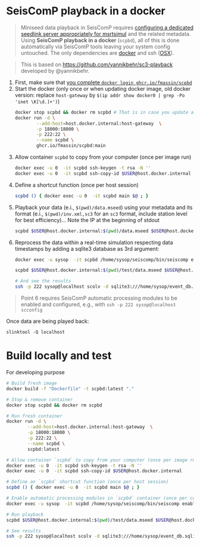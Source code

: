 # SeisComP playback in a docker

> Miniseed data playback in SeisComP requires [configuring a dedicated seedlink server appropriately for msrtsimul](https://www.seiscomp.de/doc/base/tutorials/waveformplayback.html) and the related metadata. Using **SeisComP playback in a docker** (`scpbd`), all of this is done automatically via SeisComP tools leaving your system config untouched. The only dependencies are [docker](https://docs.docker.com/engine/install/) and ssh ([OSX](https://support.apple.com/en-gb/guide/mac-help/mchlp1066/mac)).  

> This is based on https://github.com/yannikbehr/sc3-playback developed by @yannikbehr.

1. First, make sure that [you complete `docker login ghcr.io/fmassin/scpbd`](https://docs.github.com/en/packages/working-with-a-github-packages-registry/working-with-the-container-registry#authenticating-to-the-container-registry)
2. Start the docker (only once or when updating docker image, old docker version: replace `host-gateway` by `$(ip addr show docker0 | grep -Po 'inet \K[\d.]+')`)
    ```bash
    docker stop scpbd && docker rm scpbd # That is in case you update an existing one 
    docker run -d \
            --add-host=host.docker.internal:host-gateway  \
            -p 18000:18000 \
            -p 222:22 \
            --name scpbd \
            ghcr.io/fmassin/scpbd:main
    ```
3. Allow container `scpbd` to copy from your computer (once per image run)
    ```bash
    docker exec -u 0  -it scpbd ssh-keygen -t rsa -N '' 
    docker exec -u 0  -it scpbd ssh-copy-id $USER@host.docker.internal 
    ```
4. Define a shortcut function (once per host session)
    ```bash
    scpbd () { docker exec -u 0  -it scpbd main $@ ; } 
    ```
5. Playback your data (e.i., `$(pwd)/data.mseed`) using your metadata and its format (e.i., `$(pwd)/inv.xml,sc3` for an `sc3` format, include station level for best efficiency)... Note the IP at the beginning of stdout
    ```bash
    scpbd $USER@host.docker.internal:$(pwd)/data.mseed $USER@host.docker.internal:$(pwd)/inv.xml,sc3
    ```
6. Reprocess the data within a real-time simulation respecting data timestamps by adding a sqlite3 database as 3rd argument:
    ```bash
    docker exec -u sysop  -it scpbd /home/sysop/seiscomp/bin/seiscomp enable scautopick scamp  scautoloc scevent sceewenv scvsmag

    scpbd $USER@host.docker.internal:$(pwd)/test/data.mseed $USER@host.docker.internal:$(pwd)/test/inv.xml,sc3 

    # And see the results
    ssh -p 222 sysop@localhost scolv -d sqlite3:///home/sysop/event_db.sqlite --offline 
    ```

> Point 6 requires SeisComP automatic processing modules to be enabled and configured, e.g., with `ssh -p 222 sysop@localhost scconfig`

Once data are being played back: 
```
slinktool -Q localhost
```

# Build locally and test 
For developing purpose
```bash
# Build fresh image
docker build -f "Dockerfile" -t scpbd:latest "."

# Stop & remove container
docker stop scpbd && docker rm scpbd 

# Run fresh container
docker run -d \
        --add-host=host.docker.internal:host-gateway  \
        -p 18000:18000 \
        -p 222:22 \
        --name scpbd \
        scpbd:latest

# Allow container `scpbd` to copy from your computer (once per image run)
docker exec -u 0  -it scpbd ssh-keygen -t rsa -N '' 
docker exec -u 0  -it scpbd ssh-copy-id $USER@host.docker.internal 

# Define an `scpbd` shortcut function (once per host session)
scpbd () { docker exec -u 0  -it scpbd main $@ ; } 

# Enable automatic processing modules in `scpbd` container (once per container run)
docker exec -u sysop  -it scpbd /home/sysop/seiscomp/bin/seiscomp enable scautopick scamp  scautoloc scevent sceewenv scvsmag

# Run playback
scpbd $USER@host.docker.internal:$(pwd)/test/data.mseed $USER@host.docker.internal:$(pwd)/test/inv.xml,sc3 

# See results
ssh -p 222 sysop@localhost scolv -d sqlite3:///home/sysop/event_db.sqlite --offline 
```